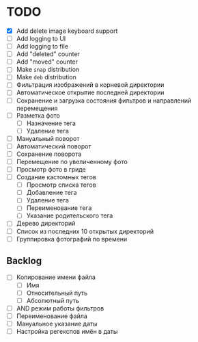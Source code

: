 # TODO

- [x] Add delete image keyboard support
- [ ] Add logging to UI
- [ ] Add logging to file
- [ ] Add "deleted" counter
- [ ] Add "moved" counter
- [ ] Make `snap` distribution
- [ ] Make `deb` distribution
- [ ] Фильтрация изображений в корневой директории
- [ ] Автоматическое открытие последней директории
- [ ] Сохранение и загрузка состояния фильтров и направлений перемещения
- [ ] Разметка фото
  - [ ] Назначение тега
  - [ ] Удаление тега
- [ ] Мануальный поворот
- [ ] Автоматический поворот
- [ ] Сохранение поворота
- [ ] Перемещение по увеличенному фото
- [ ] Просмотр фото в гриде
- [ ] Создание кастомных тегов
  - [ ] Просмотр списка тегов
  - [ ] Добавление тега
  - [ ] Удаление тега
  - [ ] Переименование тега
  - [ ] Указание родительского тега
- [ ] Дерево директорий
- [ ] Список из последних 10 открытых директорий
- [ ] Группировка фотографий по времени

## Backlog

- [ ] Копирование имени файла
  - [ ] Имя
  - [ ] Относительный путь
  - [ ] Абсолютный путь
- [ ] AND режим работы фильтров
- [ ] Переименование файла
- [ ] Мануальное указание даты
- [ ] Настройка регекспов имён в даты